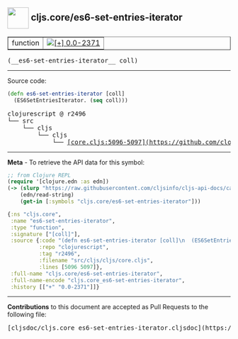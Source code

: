 ## <img width="48px" valign="middle" src="http://i.imgur.com/Hi20huC.png"> cljs.core/es6-set-entries-iterator

 <table border="1">
<tr>

<td>function</td>
<td><a href="https://github.com/cljsinfo/cljs-api-docs/tree/0.0-2371"><img valign="middle" alt="[+] 0.0-2371" src="https://img.shields.io/badge/+-0.0--2371-lightgrey.svg"></a> </td>
</tr>
</table>

 <samp>
(__es6-set-entries-iterator__ coll)<br>
</samp>

---





Source code:

```clj
(defn es6-set-entries-iterator [coll]
  (ES6SetEntriesIterator. (seq coll)))
```

 <pre>
clojurescript @ r2496
└── src
    └── cljs
        └── cljs
            └── <ins>[core.cljs:5096-5097](https://github.com/clojure/clojurescript/blob/r2496/src/cljs/cljs/core.cljs#L5096-L5097)</ins>
</pre>


---

__Meta__ - To retrieve the API data for this symbol:

```clj
;; from Clojure REPL
(require '[clojure.edn :as edn])
(-> (slurp "https://raw.githubusercontent.com/cljsinfo/cljs-api-docs/catalog/cljs-api.edn")
    (edn/read-string)
    (get-in [:symbols "cljs.core/es6-set-entries-iterator"]))
```

```clj
{:ns "cljs.core",
 :name "es6-set-entries-iterator",
 :type "function",
 :signature ["[coll]"],
 :source {:code "(defn es6-set-entries-iterator [coll]\n  (ES6SetEntriesIterator. (seq coll)))",
          :repo "clojurescript",
          :tag "r2496",
          :filename "src/cljs/cljs/core.cljs",
          :lines [5096 5097]},
 :full-name "cljs.core/es6-set-entries-iterator",
 :full-name-encode "cljs.core_es6-set-entries-iterator",
 :history [["+" "0.0-2371"]]}

```

---

__Contributions__ to this document are accepted as Pull Requests to the following file:

 <pre>
[cljsdoc/cljs.core_es6-set-entries-iterator.cljsdoc](https://github.com/cljsinfo/cljs-api-docs/blob/master/cljsdoc/cljs.core_es6-set-entries-iterator.cljsdoc)
</pre>

